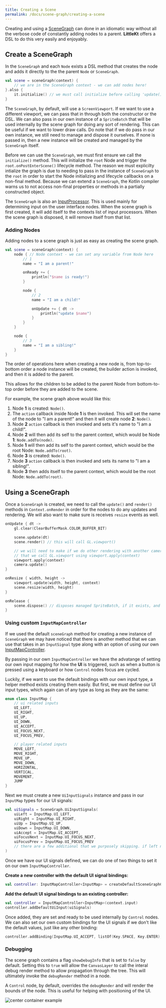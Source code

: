 ```yaml
---
title: Creating a Scene
permalink: /docs/scene-graph/creating-a-scene
---
```


Creating and using a [SceneGraph](https://github.com/littlektframework/littlekt/blob/master/core/src/commonMain/kotlin/com/lehaine/littlekt/graph/SceneGraph.kt) can done in an idiomatic way without all the verbose code of constantly adding nodes to a parent. **LittleKt** offers a DSL to do this very easily and enjoyably.

## Create a SceneGraph

In the `SceneGraph` and each `Node` exists a DSL method that creates the node and adds it directly to the the parent `Node` or `SceneGraph`.

```kotlin
val scene = sceneGraph(context) {
    // we are in the SceneGraph context - we can add nodes here!
}.also {
    it.initialize() // we must call initialize before calling 'update()'
}
```

The `SceneGraph`, by default, will use a `ScreenViewport`. If we want to use a different viewport, we can pass that in through both the constructor or the DSL. We can also pass in our own instance of a `SpriteBatch` that will be used internally by the scene graph for doing any sort of rendering. This can be useful if we want to lower draw calls. Do note that if we do pass in our own instance, we still need to manage and dispose it ourselves. If none is passed in, then a new instance will be created and managed by the `SceneGraph` itself.

Before we can use the `SceneGraph`, we must first ensure we call the `initialize()` method. This will initialize the `root` Node and trigger the `root.onPostEnterScene()` lifecycle method. The reason we must explicilty intialize the graph is due to needing to pass in the instance of `SceneGraph` to the `root` in order to start the Node initializing and lifecycle callbacks on a non-final method. Because we can extend a `SceneGraph`, the Kotlin compiler warns us to not access non-final properties or methods in a partially constructed object.

The `SceneGraph` is also an [InputProcessor](https://github.com/littlektframework/littlekt/blob/master/core/src/commonMain/kotlin/com/lehaine/littlekt/input/InputProcessor.kt). This is used mainly for determining input on the user interface nodes. When the scene graph is first created, it will add itself to the contexts list of input processors. When the scene graph is disposed, it will remove itself from that list.

### Adding Nodes

Adding nodes to a scene graph is just as easy as creating the scene graph.

```kotlin
val scene = sceneGraph(context) {
    node { // Node context - we can set any variable from Node here
        // 1
        name = "I am a parent!"

        onReady += {
            println("$name is ready!")
        }

        node {
            // 2
            name = "I am a child!"

            onUpdate += { dt ->
                println("update $name")
            }
        }
    }

    node {
        // 3
        name = "I am a sibling!"
    }
}
```

The order of operations here when creating a new node is, from top-to-bottom order a node instance will be created, the builder action is invoked, and then it is added to the parent.

This allows for the children to be added to the parent Node from bottom-to-top order before they are added to the scene.

For example, the scene graph above would like this:

1. Node **1** is created: `Node()`.
2. The `action` callback inside Node **1** is then invoked. This will set the name of the node to "I am a parent!" and then it will create node **2**: `Node()`.
3. Node **2** `action` callback is then invoked and sets it's name to "I am a child!".
4. Node **2** will then add its self to the parent context, which would be Node **1**: `Node.addTo(node)`.
5. Node **1** will then add its self to the parent context, which would be the root Node: `Node.addTo(root)`.
6. Node **3** is created: `Node()`.
7. Node **3** `action` callback is then invoked and sets its name to "I am a sibling!".
8. Node **3** then adds itself to the parent context, which would be the root Node: `Node.addTo(root)`.

## Using a SceneGraph

Once a `SceneGraph` is created, we need to call the `update()` and `render()` methods in `Context.onRender` in order for the nodes to do any updates and rendering. We will also want to make sure is receives `resize` events as well.

```kotlin
onUpdate { dt ->
    gl.clear(ClearBufferMask.COLOR_BUFFER_BIT)

    scene.update(dt)
    scene.render() // this will call GL.viewport()

    // we will need to make if we do other rendering with another camera / viewport
    // that we call GL.viewport using viewport.apply(context)
    viewport.apply(context)
    camera.update()
}

onResize { width, height ->
    viewport.update(width, height, context)
    scene.resize(width, height)
}

onRelease {
    scene.dispose() // disposes managed SpriteBatch, if it exists, and removes itself as an input processor
}
```

### Using custom `InputMapController`

If we used the default `sceneGraph` method for creating a new instance of `SceneGraph` we may have noticed that there is another method that we can use that takes in an `InputSignal` type along with an option of using our own [InputMapController](/docs/input/create-input-bindings).

By passing in our own `InputMapController` we have the advatange of setting our own input mapping for how the **UI** is triggered, such as when a button is pressed using a keyboard or how `Control` nodes focus are cycled.

Luckily, if we want to use the default bindings with our own input type, a helper method exists creating them easily. But first, we must define our UI input types, which again can of any type as long as they are the same:

```kotlin
enum class InputMap {
    // ui related inputs
    UI_LEFT,
    UI_RIGHT,
    UI_UP,
    UI_DOWN,
    UI_ACCEPT,
    UI_FOCUS_NEXT,
    UI_FOCUS_PREV,

    // player related inputs
    MOVE_LEFT,
    MOVE_RIGHT,
    MOVE_UP,
    MOVE_DOWN,
    HORIZONTAL,
    VERTICAL,
    MOVEMENT,
    JUMP
}
```

Next we must create a new `UiInputSignals` instance and pass in our `InputMap` types for our UI signals:

```kotlin
val uiSignals = SceneGraph.UiInputSignals(
    uiLeft = InputMap.UI_LEFT,
    uiRight = InputMap.UI_RIGHT,
    uiUp = InputMap.UI_UP,
    uiDown = InputMap.UI_DOWN,
    uiAccept = InputMap.UI_ACCEPT,
    uiFocusNext = InputMap.UI_FOCUS_NEXT,
    uiFocusPrev = InputMap.UI_FOCUS_PREV
    // there are a few additional that we purposely skipping. if left null they can't be triggered in the UI.
)
```

Once we have our UI signals defined, we can do one of two things to set it on our own `InputMapController`.

**Create a new controller with the default UI signal bindings:**

```kotlin
val controller: InputMapController<InputMap> = createDefaultSceneGraphController(context.input, uiSignals)
```

**Add the default UI signal bindings to an existing controller:**

```kotlin
val controller = InputMapController<InputMap>(context.input)
controller.addDefaultUiInput(uiSignals)
```

Once added, they are set and ready to be used internally by `Control` nodes. We can also set our own custom bindings for the UI signals if we don't like the default values, just like any other binding:

```kotlin
controller.addBinding(InputMap.UI_ACCEPT, listOf(Key.SPACE, Key.ENTER), buttons = listOf(GameButton.XBOX_A))
```

### Debugging

The scene graph contains a flag `showDebugInfo` that is set to `false` by default. Setting this to `true` will allow the `CanvasLayer` to call the interal debug render method to allow propagation through the tree. This will ultimately invoke the `debugRender` method in a node.

A `Control` node, by default, overrides the `debugRender` and will render the bounds of the node. This is useful for helping with positioning of the UI.

![center container example](/assets/images/ui/control-debugging.png)
